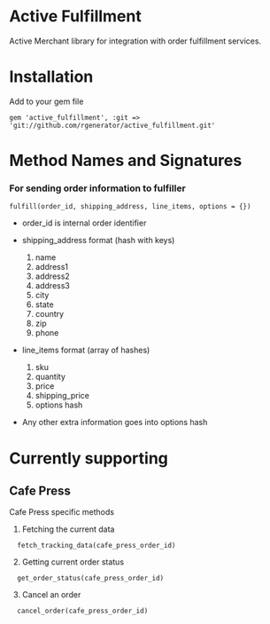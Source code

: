 # Active Fulfillment
Active Merchant library for integration with order fulfillment services.

# Installation

Add to your gem file
```
gem 'active_fulfillment', :git => 'git://github.com/rgenerator/active_fulfillment.git'
```

# Method Names and Signatures
### For sending order information to fulfiller
```
fulfill(order_id, shipping_address, line_items, options = {})
```
* order_id is internal order identifier
* shipping_address format (hash with keys)
    1. name
    2. address1
    3. address2
    4. address3
    5. city
    6. state
    7. country
    8. zip
    9. phone

* line_items format (array of hashes)
    1. sku
    2. quantity
    3. price
    4. shipping_price
    5. options hash

* Any other extra information goes into options hash

# Currently supporting
## Cafe Press
   Cafe Press specific methods
   1. Fetching the current data
   ```
     fetch_tracking_data(cafe_press_order_id)
   ```
   2. Getting current order status
   ```
     get_order_status(cafe_press_order_id)
   ```
   3. Cancel an order
   ```
     cancel_order(cafe_press_order_id)
   ```

